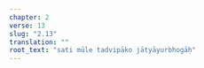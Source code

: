 ```yaml
---
chapter: 2
verse: 13
slug: "2.13"
translation: ""
root_text: "sati mūle tadvipāko jātyāyurbhogāḥ"
---
```


